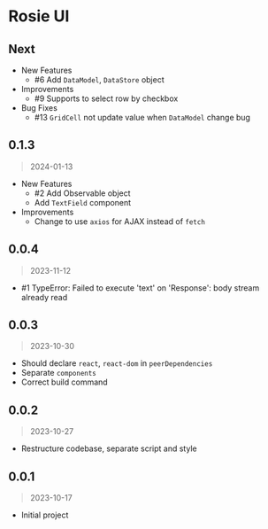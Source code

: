# Rosie UI

## Next

- New Features
  - #6 Add `DataModel`, `DataStore` object
- Improvements
  - #9 Supports to select row by checkbox
- Bug Fixes
  - #13 `GridCell` not update value when `DataModel` change bug

## 0.1.3
> 2024-01-13

- New Features
  - #2 Add Observable object
  - Add `TextField` component
- Improvements
  - Change to use `axios` for AJAX instead of `fetch`

## 0.0.4
> 2023-11-12

- #1 TypeError: Failed to execute 'text' on 'Response': body stream already read

## 0.0.3
> 2023-10-30

- Should declare `react`, `react-dom` in `peerDependencies`
- Separate `components`
- Correct build command

## 0.0.2
> 2023-10-27

- Restructure codebase, separate script and style

## 0.0.1
> 2023-10-17

- Initial project